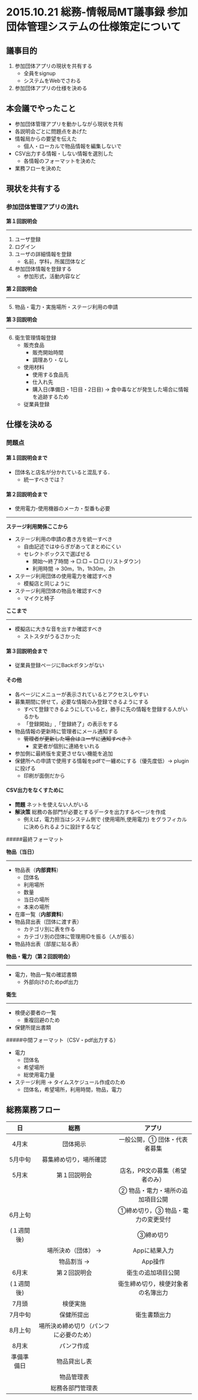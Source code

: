 # 2015.10.21 総務-情報局MT議事録 参加団体管理システムの仕様策定について
## 議事目的
1. 参加団体アプリの現状を共有する
	- 全員をsignup
	- システムをWebでさわる
2. 参加団体アプリの仕様を決める

## 本会議でやったこと
- 参加団体管理アプリを動かしながら現状を共有
- 各説明会ごとに問題点をあげた
- 情報局からの要望を伝えた  
	* 個人・ローカルで物品情報を編集しないで 
- CSV出力する情報・しない情報を選別した
	* 各情報のフォーマットを決めた
- 業務フローを決めた 


## 現状を共有する
### 参加団体管理アプリの流れ
**第１回説明会**

---
1. ユーザ登録
2. ログイン
3. ユーザの詳細情報を登録
	- 名前，学科，所属団体など
4. 参加団体情報を登録する
	- 参加形式，活動内容など  

**第２回説明会**

---
5. 物品・電力・実施場所・ステージ利用の申請

**第３回説明会**

---
6. 衛生管理情報登録
	* 販売食品
		+ 販売開始時間
		+ 調理あり・なし
	* 使用材料
		+ 使用する食品先
		+ 仕入れ先
		+ 購入日(準備日・1日目・2日目) → 食中毒などが発生した場合に情報を追跡するため
	* 従業員登録

## 仕様を決める
### 問題点
#### 第１回説明会まで
- 団体名と店名が分かれていると混乱する．
	* 統一すべきでは？

#### 第２回説明会まで
- 使用電力-使用機器のメーカ・型番も必要  

---
**ステージ利用関係ここから**

- ステージ利用の申請の書き方を統一すべき
	* 自由記述ではゆらぎがあってまとめにくい
	* セレクトボックスで選ばせる
		+ 開始〜終了時間 → □:□ ~ □:□ (リストダウン)
		+ 利用時間 → 30m，1h，1h30m，2h
- ステージ利用団体の使用電力を確認すべき
	* 模擬店と同じように
- ステージ利用団体の物品を確認すべき
	* マイクと椅子

**ここまで**

---

- 模擬店に大きな音を出すか確認すべき
	* ストスタがうるさかった

#### 第３回説明会まで
- 従業員登録ページにBackボタンがない

#### その他
- 各ページにメニューが表示されているとアクセスしやすい
- 募集期間に併せて，必要な情報のみ登録できるようにする
	- すべて登録できるようにしていると，勝手に先の情報を登録する人がいるかも
	- 「登録開始」,「登録終了」の表示をする
- 物品情報の更新時に管理者にメール通知する
	* ~~管理者が更新した場合はユーザに通知すべき？~~
		+ 変更者が個別に連絡をいれる
- 参加側に最終版を変更させない機能を追加 
- 保健所への申請で使用する情報をpdfで一纏めにする（優先度低）→ pluginに投げる
	* 印刷が面倒だから

#### CSV出力をなくすために
- **問題** ネットを使えない人がいる
- **解決策** 総務の各部門が必要とするデータを出力するページを作成
	* 例えば，電力担当はシステム側で {使用場所,使用電力} をグラフィカルに決められるように設計するなど


#####最終フォーマット

**物品（当日）**

---
- 物品表（**内部資料**）
	* 団体名
	* 利用場所
	* 数量
	* 当日の場所
	* 本来の場所
- 在庫一覧（**内部資料**）
- 物品貸出表（団体に渡す表）
	+ カテゴリ別に表を作る 
	+ カテゴリ別の団体に管理用IDを振る（人が振る）
- 物品持出表（部屋に貼る表）

**物品・電力（第２回説明会）**

---
- 電力，物品一覧の確認書類
	* 外部向けのためpdf出力

**衛生**

---
- 検便必要者の一覧
	* 重複回避のため
- 保健所提出書類

#####中間フォーマット（CSV・pdf出力する）
- 電力
	* 団体名
	* 希望場所
	* 総使用電力量
- ステージ利用 → タイムスケジュール作成のため
	* 団体名，希望場所，利用時間，物品，電力

	
## 総務業務フロー
|日|総務|アプリ|
|:---:|:---:|:---:|
|4月末|団体掲示|一般公開，① 団体・代表者募集|
|5月中旬|募集締め切り，場所確認|
|5月末|第１回説明会|店名，PR文の募集（希望者のみ）|
|||② 物品・電力・場所の追加項目公開|
|6月上旬||①締め切り，③ 物品・電力の変更受付|
|(１週間後)||③締め切り|
||場所決め（団体） →|Appに結果入力|
||物品割当 →|App操作|
|6月末|第２回説明会|衛生の追加項目公開|
|(１週間後)||衛生締め切り，検便対象者の名簿出力|
|7月頭|検便実施||
|7月中旬|保健所提出|衛生書類出力|
|8月上旬|場所決め締め切り（パンフに必要のため）||
|8月末|パンフ作成||
|準備準備日|物品貸出し表||
||物品管理表||
||総務各部門管理表||